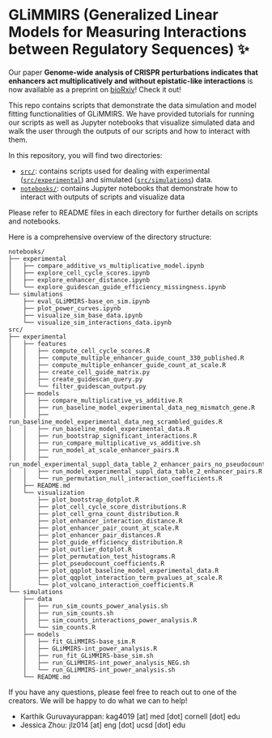# GLiMMIRS (**G**eneralized **Li**near **M**odels for **M**easuring **I**nteractions between **R**egulatory **S**equences) ✨

Our paper **Genome-wide analysis of CRISPR perturbations indicates that enhancers act multiplicatively and without epistatic-like interactions** is now available as a preprint on [bioRxiv](https://www.biorxiv.org/content/10.1101/2023.04.26.538501v1)! Check it out!

This repo contains scripts that demonstrate the data simulation and model fitting functionalities of GLiMMIRS. We have provided tutorials for running our scripts as well as Jupyter notebooks that visualize simulated data and walk the user through the outputs of our scripts and how to interact with them. 

In this repository, you will find two directories:
- [`src/`](https://github.com/mcvickerlab/GLiMMIRS/tree/simulations/src): contains scripts used for dealing with experimental ([`src/experimental`](https://github.com/mcvickerlab/GLiMMIRS/tree/simulations/src/experimental)) and simulated ([`src/simulations`](https://github.com/mcvickerlab/GLiMMIRS/tree/simulations/src/simulations)) data. 
- [`notebooks/`](https://github.com/mcvickerlab/GLiMMIRS/tree/simulations/notebooks): contains Jupyter notebooks that demonstrate how to interact with outputs of scripts and visualize data

Please refer to README files in each directory for further details on scripts and notebooks. 

Here is a comprehensive overview of the directory structure:
```
notebooks/
├── experimental
│   ├── compare_additive_vs_multiplicative_model.ipynb
│   ├── explore_cell_cycle_scores.ipynb
│   ├── explore_enhancer_distance.ipynb
│   └── explore_guidescan_guide_efficiency_missingness.ipynb
└── simulations
    ├── eval_GLiMMIRS-base_on_sim.ipynb
    ├── plot_power_curves.ipynb
    ├── visualize_sim_base_data.ipynb
    └── visualize_sim_interactions_data.ipynb
src/
├── experimental
│   ├── features
│   │   ├── compute_cell_cycle_scores.R
│   │   ├── compute_multiple_enhancer_guide_count_330_published.R
│   │   ├── compute_multiple_enhancer_guide_count_at_scale.R
│   │   ├── create_cell_guide_matrix.py
│   │   ├── create_guidescan_query.py
│   │   └── filter_guidescan_output.py
│   ├── models
│   │   ├── compare_multiplicative_vs_additive.R
│   │   ├── run_baseline_model_experimental_data_neg_mismatch_gene.R
│   │   ├── run_baseline_model_experimental_data_neg_scrambled_guides.R
│   │   ├── run_baseline_model_experimental_data.R
│   │   ├── run_bootstrap_significant_interactions.R
│   │   ├── run_compare_multiplicative_vs_additive.sh
│   │   ├── run_model_at_scale_enhancer_pairs.R
│   │   ├── run_model_experimental_suppl_data_table_2_enhancer_pairs_no_pseudocount.R
│   │   ├── run_model_experimental_suppl_data_table_2_enhancer_pairs.R
│   │   └── run_permutation_null_interaction_coefficients.R
│   ├── README.md
│   └── visualization
│       ├── plot_bootstrap_dotplot.R
│       ├── plot_cell_cycle_score_distributions.R
│       ├── plot_cell_grna_count_distribution.R
│       ├── plot_enhancer_interaction_distance.R
│       ├── plot_enhancer_pair_count_at_scale.R
│       ├── plot_enhancer_pair_distances.R
│       ├── plot_guide_efficiency_distribution.R
│       ├── plot_outlier_dotplot.R
│       ├── plot_permutation_test_histograms.R
│       ├── plot_pseudocount_coefficients.R
│       ├── plot_qqplot_baseline_model_experimental_data.R
│       ├── plot_qqplot_interaction_term_pvalues_at_scale.R
│       └── plot_volcano_interaction_coefficients.R
└── simulations
    ├── data
    │   ├── run_sim_counts_power_analysis.sh
    │   ├── run_sim_counts.sh
    │   ├── sim_counts_interactions_power_analysis.R
    │   └── sim_counts.R
    ├── models
    │   ├── fit_GLiMMIRS-base_sim.R
    │   ├── GLiMMIRS-int_power_analysis.R
    │   ├── run_fit_GLiMMIRS-base_sim.sh
    │   ├── run_GLiMMIRS-int_power_analysis_NEG.sh
    │   └── run_GLiMMIRS-int_power_analysis.sh
    └── README.md
```

If you have any questions, please feel free to reach out to one of the creators. We will be happy to do what we can to help! 
- Karthik Guruvayurappan: kag4019 [at] med [dot] cornell [dot] edu
- Jessica Zhou: jlz014 [at] eng [dot] ucsd [dot] edu
